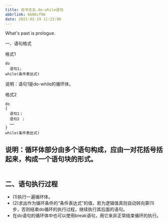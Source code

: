 ```yaml
---
title: 白书志五.do-while语句
abbrlink: 6686cf96
date: 2021-02-19 11:22:00
---
```

What's past is prologue.

<!--more-->一、语句格式

格式1

    do
      语句1;
    while(条件表达式)

 说明：语句1是do-while的循环体。
<br>

格式2

    do
    {
      语句1； 
      语句2 ；
      …… 
    }
    while(条件表达式)

 说明：循环体部分由多个语句构成，应由一对花括号括起来，构成一个语句块的形式。
<br>
<br>
<br>
二、语句执行过程
--------

 - (1)执行一遍循环体。
 - (2)求出作为循环条件的“条件表达式”的值，若为逻辑值真则自动转向第(1)步，否则结束do循环的执行过程，继续执行其后面的语句。
 - 在do语句的循环体中也可以使用break语句，用它来非正常结束循环的执行。

